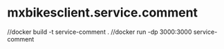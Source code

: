 # mxbikesclient.service.comment

//docker build -t service-comment .
//docker run -dp 3000:3000 service-comment